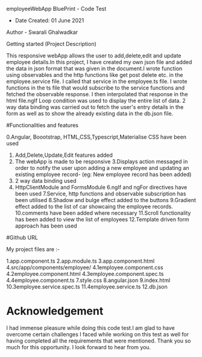 employeeWebApp
BluePrint -  Code Test

* Date Created: 01 June 2021

Author - Swarali Ghalwadkar

Getting started (Project Description)

This responsive webApp allows the user to add,delete,edit and update employee details.In this project, I have created my own json file and added the data in json format that was given in the document.I wrote function using observables and the 
http functions like get post delete etc. in the employee.service file. I called that service in the employee.ts file. I wrote functions in the ts file that 
would subscribe to the service functions and fetched the observable response. I then interpolated that response in the html file.ngIf Loop condition 
was used to display the entire list of data. 2 way data binding was carried out to fetch the user's entry details in the form as well as to show the already 
existing data in the db.json file.  


#Functionalities and features 

0.Angular, Boootstrap, HTML,CSS,Typescript,Materialise CSS have been used
1. Add,Delete,Update,Edit features added
2. The webApp is made to be responsive
3.Displays action messaged in order to notify the user upon adding a new employee and updating an existing employee record- (eg: New employee record has been added)
4. 2 way data binding used
5. HttpClientModule and FormsModule
6.ngIf and ngFor directives have been used
7.Service, http functions and observable subscription has been utilised
8.Shadow and bulge effect added to the  buttons
9.Gradient effect added to the list of car showcaing the employee records.
10.comments have been added where necessary 
11.Scroll functionality has been added to  view the list of employees
12.Template driven form approach has been used

#Github URL 


My project files are :-

1.app.component.ts
2.app.module.ts
3.app.component.html
4.src/app/components/employee/
4.1employee.component.css
4.2employee.component.html
4.3employee.component.spec.ts
4.4employee.component.ts
7.style.css
8.angular.json
9.index.html
10.3employee.service.spec.ts
11.4employee.service.ts
12.db.json






# Acknowledgement

I had immense pleasure while doing this code test.I am glad to have overcome certain challenges I faced while working on this test as well for having completed
all the requirements that were mentioned. Thank you so much for this opportunity. I look forward to hear from you.

